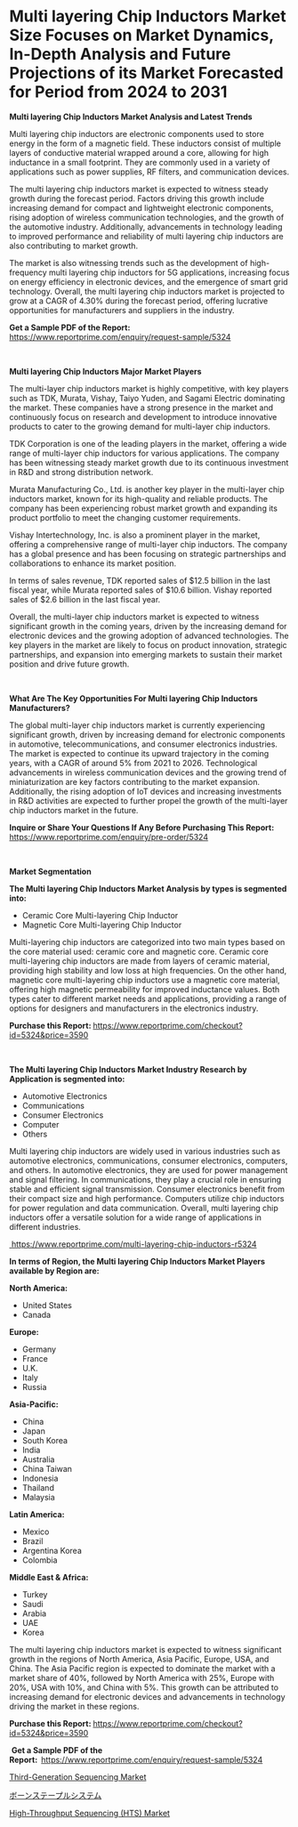 <p><h1>Multi layering Chip Inductors Market Size Focuses on Market Dynamics, In-Depth Analysis and Future Projections of its Market Forecasted for Period from 2024 to 2031</h1></p><p><strong>Multi layering Chip Inductors Market Analysis and Latest Trends</strong></p>
<p><p>Multi layering chip inductors are electronic components used to store energy in the form of a magnetic field. These inductors consist of multiple layers of conductive material wrapped around a core, allowing for high inductance in a small footprint. They are commonly used in a variety of applications such as power supplies, RF filters, and communication devices.</p><p>The multi layering chip inductors market is expected to witness steady growth during the forecast period. Factors driving this growth include increasing demand for compact and lightweight electronic components, rising adoption of wireless communication technologies, and the growth of the automotive industry. Additionally, advancements in technology leading to improved performance and reliability of multi layering chip inductors are also contributing to market growth.</p><p>The market is also witnessing trends such as the development of high-frequency multi layering chip inductors for 5G applications, increasing focus on energy efficiency in electronic devices, and the emergence of smart grid technology. Overall, the multi layering chip inductors market is projected to grow at a CAGR of 4.30% during the forecast period, offering lucrative opportunities for manufacturers and suppliers in the industry.</p></p>
<p><strong>Get a Sample PDF of the Report:&nbsp;</strong> <a href="https://www.reportprime.com/enquiry/request-sample/5324">https://www.reportprime.com/enquiry/request-sample/5324</a></p>
<p>&nbsp;</p>
<p><strong>Multi layering Chip Inductors Major Market Players</strong></p>
<p><p>The multi-layer chip inductors market is highly competitive, with key players such as TDK, Murata, Vishay, Taiyo Yuden, and Sagami Electric dominating the market. These companies have a strong presence in the market and continuously focus on research and development to introduce innovative products to cater to the growing demand for multi-layer chip inductors.</p><p>TDK Corporation is one of the leading players in the market, offering a wide range of multi-layer chip inductors for various applications. The company has been witnessing steady market growth due to its continuous investment in R&D and strong distribution network.</p><p>Murata Manufacturing Co., Ltd. is another key player in the multi-layer chip inductors market, known for its high-quality and reliable products. The company has been experiencing robust market growth and expanding its product portfolio to meet the changing customer requirements.</p><p>Vishay Intertechnology, Inc. is also a prominent player in the market, offering a comprehensive range of multi-layer chip inductors. The company has a global presence and has been focusing on strategic partnerships and collaborations to enhance its market position.</p><p>In terms of sales revenue, TDK reported sales of $12.5 billion in the last fiscal year, while Murata reported sales of $10.6 billion. Vishay reported sales of $2.6 billion in the last fiscal year.</p><p>Overall, the multi-layer chip inductors market is expected to witness significant growth in the coming years, driven by the increasing demand for electronic devices and the growing adoption of advanced technologies. The key players in the market are likely to focus on product innovation, strategic partnerships, and expansion into emerging markets to sustain their market position and drive future growth.</p></p>
<p>&nbsp;</p>
<p><strong>What Are The Key Opportunities For Multi layering Chip Inductors Manufacturers?</strong></p>
<p><p>The global multi-layer chip inductors market is currently experiencing significant growth, driven by increasing demand for electronic components in automotive, telecommunications, and consumer electronics industries. The market is expected to continue its upward trajectory in the coming years, with a CAGR of around 5% from 2021 to 2026. Technological advancements in wireless communication devices and the growing trend of miniaturization are key factors contributing to the market expansion. Additionally, the rising adoption of IoT devices and increasing investments in R&D activities are expected to further propel the growth of the multi-layer chip inductors market in the future.</p></p>
<p><strong>Inquire or Share Your Questions If Any Before Purchasing This Report:</strong> <a href="https://www.reportprime.com/enquiry/pre-order/5324">https://www.reportprime.com/enquiry/pre-order/5324</a></p>
<p>&nbsp;</p>
<p><strong>Market Segmentation</strong></p>
<p><strong>The Multi layering Chip Inductors Market Analysis by types is segmented into:</strong></p>
<p><ul><li>Ceramic Core Multi-layering Chip Inductor</li><li>Magnetic Core Multi-layering Chip Inductor</li></ul></p>
<p><p>Multi-layering chip inductors are categorized into two main types based on the core material used: ceramic core and magnetic core. Ceramic core multi-layering chip inductors are made from layers of ceramic material, providing high stability and low loss at high frequencies. On the other hand, magnetic core multi-layering chip inductors use a magnetic core material, offering high magnetic permeability for improved inductance values. Both types cater to different market needs and applications, providing a range of options for designers and manufacturers in the electronics industry.</p></p>
<p><strong>Purchase this Report:&nbsp;</strong><a href="https://www.reportprime.com/checkout?id=5324&price=3590">https://www.reportprime.com/checkout?id=5324&price=3590</a></p>
<p>&nbsp;</p>
<p><strong>The Multi layering Chip Inductors Market Industry Research by Application is segmented into:</strong></p>
<p><ul><li>Automotive Electronics</li><li>Communications</li><li>Consumer Electronics</li><li>Computer</li><li>Others</li></ul></p>
<p><p>Multi layering chip inductors are widely used in various industries such as automotive electronics, communications, consumer electronics, computers, and others. In automotive electronics, they are used for power management and signal filtering. In communications, they play a crucial role in ensuring stable and efficient signal transmission. Consumer electronics benefit from their compact size and high performance. Computers utilize chip inductors for power regulation and data communication. Overall, multi layering chip inductors offer a versatile solution for a wide range of applications in different industries.</p></p>
<p><a href="https://www.reportprime.com/multi-layering-chip-inductors-r5324">&nbsp;https://www.reportprime.com/multi-layering-chip-inductors-r5324</a></p>
<p><strong>In terms of Region, the Multi layering Chip Inductors Market Players available by Region are:</strong></p>
<p>
    <p> <strong> North America: </strong>
        <ul>
            <li>United States</li>
            <li>Canada</li>
        </ul>
        </p> 
    <p> <strong> Europe: </strong>
        <ul>
            <li>Germany</li>
            <li>France</li>
            <li>U.K.</li>
            <li>Italy</li>
            <li>Russia</li>
        </ul>
        </p> 
    <p> <strong> Asia-Pacific: </strong>
        <ul>
            <li>China</li>
            <li>Japan</li>
            <li>South Korea</li>
            <li>India</li>
            <li>Australia</li>
            <li>China Taiwan</li>
            <li>Indonesia</li>
            <li>Thailand</li>
            <li>Malaysia</li>
        </ul>
        </p> 
    <p> <strong> Latin America: </strong>
        <ul>
            <li>Mexico</li>
            <li>Brazil</li>
            <li>Argentina Korea</li>
            <li>Colombia</li>
        </ul>
        </p> 
    <p> <strong> Middle East & Africa: </strong>
        <ul>
            <li>Turkey</li>
            <li>Saudi</li>
            <li>Arabia</li>
            <li>UAE</li>
            <li>Korea</li>
        </ul>
    </p>
    </p>
<p><p>The multi layering chip inductors market is expected to witness significant growth in the regions of North America, Asia Pacific, Europe, USA, and China. The Asia Pacific region is expected to dominate the market with a market share of 40%, followed by North America with 25%, Europe with 20%, USA with 10%, and China with 5%. This growth can be attributed to increasing demand for electronic devices and advancements in technology driving the market in these regions.</p></p>
<p><strong>Purchase this Report: </strong><a href="https://www.reportprime.com/checkout?id=5324&price=3590">https://www.reportprime.com/checkout?id=5324&price=3590</a></p>
<p>&nbsp;<strong>Get a Sample PDF of the Report:&nbsp;&nbsp;</strong><a href="https://www.reportprime.com/enquiry/request-sample/5324">https://www.reportprime.com/enquiry/request-sample/5324</a></p>
<p><strong></strong></p>
<p><p><a href="https://issuu.com/reportprime-2/docs/third-generation-sequencing-market-size-2030.pptx">Third-Generation Sequencing Market</a></p><p><a href="https://github.com/pepo3k/Market-Research-Report-List-2/blob/main/136026355024.md">ボーンステープルシステム</a></p><p><a href="https://issuu.com/reportprime-2/docs/high-throughput-sequencing-hts-market-size-2030.pp">High-Throughput Sequencing (HTS) Market</a></p></p>
